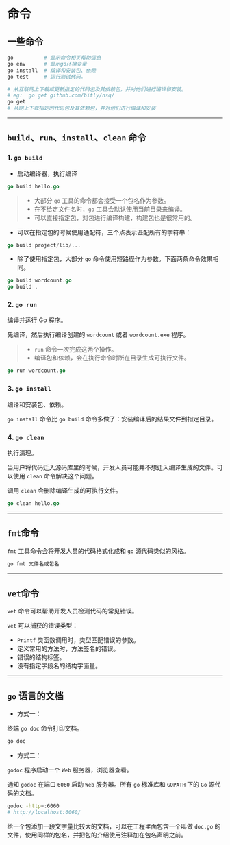 # 命令

## 一些命令

```Bash
go          # 显示命令相关帮助信息
go env      # 显示go环境变量
go install  # 编译和安装包、依赖
go test     # 运行测试代码。

# 从互联网上下载或更新指定的代码包及其依赖包，并对他们进行编译和安装。
# eg:  go get github.com/bitly/nsq/
go get 
# 从网上下载指定的代码包及其依赖包，并对他们进行编译和安装
```

----------

## `build`、`run`、`install`、`clean` 命令

### 1. `go build`

- 启动编译器，执行编译

```go
go build hello.go
```

>- 大部分 `go` 工具的命令都会接受一个包名作为参数。
>-  在不给定文件名时，`go` 工具会默认使用当前目录来编译。
>-  可以直接指定包，对包进行编译构建，构建包也是很常用的。

- 可以在指定包的时候使用通配符，三个点表示匹配所有的字符串：

```go
go build project/lib/...
```

- 除了使用指定包，大部分 `go` 命令使用短路径作为参数。下面两条命令效果相同。

```go
go build wordcount.go
go build .
```

### 2. `go run`

编译并运行 Go 程序。

先编译，然后执行编译创建的 `wordcount` 或者 `wordcount.exe` 程序。

>- `run` 命令一次完成这两个操作。
>- 编译包和依赖，会在执行命令时所在目录生成可执行文件。

```go
go run wordcount.go
```

### 3. `go install` 

编译和安装包、依赖。

`go install` 命令比 `go build` 命令多做了：安装编译后的结果文件到指定目录。


### 4. `go clean` 
 
执行清理。

当用户将代码迁入源码库里的时候，开发人员可能并不想迁入编译生成的文件。可以使用 `clean` 命令解决这个问题。

调用 `clean` 会删除编译生成的可执行文件。

```go
go clean hello.go
```

----------

## `fmt`命令

`fmt` 工具命令会将开发人员的代码格式化成和 `go` 源代码类似的风格。

```bash
go fmt 文件名或包名
```

----------

## `vet`命令

`vet` 命令可以帮助开发人员检测代码的常见错误。

`vet` 可以捕获的错误类型：
- `Printf` 类函数调用时，类型匹配错误的参数。
- 定义常用的方法时，方法签名的错误。
- 错误的结构标签。
- 没有指定字段名的结构字面量。

----------

## `go` 语言的文档

- 方式一：
 
终端 `go doc` 命令打印文档。

```bash
go doc
```

- 方式二：

`godoc` 程序启动一个 `Web` 服务器，浏览器查看。

通知 `godoc` 在端口 `6060` 启动 `Web` 服务器。所有 `go` 标准库和 `GOPATH` 下的 `Go` 源代码的文档。

```bash
godoc -http=:6060
# http://localhost:6060/ 
```

给一个包添加一段文字量比较大的文档，可以在工程里面包含一个叫做 `doc.go` 的文件，使用同样的包名，并把包的介绍使用注释加在包名声明之前。

